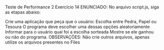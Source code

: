 Teste de Performance 2
Exercício 14
ENUNCIADO:
No arquivo script.js, siga as etapas abaixo:

Crie uma aplicação que peça que o usuário:
Escolha entre Pedra, Papel ou Tesoura
O programa deve escolher uma dessas opções aleatoriamente
Informar para o usuário qual foi a escolha sorteada
Mostre se ele ganhou ou não do programa.
OBSERVAÇÕES:
Não crie outros arquivos, apenas utilize os arquivos presentes no Files